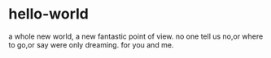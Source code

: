 # hello-world
a whole new world, a new fantastic point of view. no one tell us no,or where to go,or say were only dreaming. for you and me.
